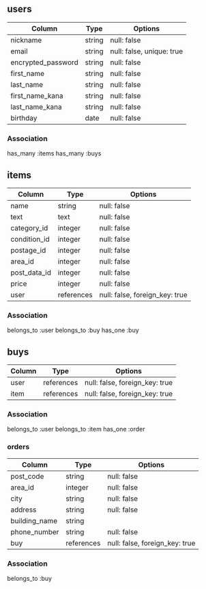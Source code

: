 ## users

|Column            |Type  |Options                  |
|------------------|------|-------------------------|
|nickname          |string|null: false              |
|email             |string|null: false, unique: true|
|encrypted_password|string|null: false              |
|first_name        |string|null: false              |
|last_name         |string|null: false              |
|first_name_kana   |string|null: false              |
|last_name_kana    |string|null: false              |
|birthday          |date  |null: false              |

### Association
has_many :items
has_many :buys

## items

|Column      |Type      |Options                       |
|------------|----------|------------------------------|
|name        |string    |null: false                   |
|text        |text      |null: false                   |
|category_id |integer   |null: false                   |
|condition_id|integer   |null: false                   |
|postage_id  |integer   |null: false                   |
|area_id     |integer   |null: false                   |
|post_data_id|integer   |null: false                   |
|price       |integer   |null: false                   |
|user        |references|null: false, foreign_key: true|

### Association
belongs_to :user
belongs_to :buy
has_one :buy

## buys

|Column |Type      |Options                       |
|-------|----------|------------------------------|
|user   |references|null: false, foreign_key: true|
|item   |references|null: false, foreign_key: true|

### Association
belongs_to :user
belongs_to :item
has_one :order

### orders
|Column       |Type      |Options                       |
|-------------|----------|------------------------------|
|post_code    |string    |null: false                   |
|area_id      |integer   |null: false                   |
|city         |string    |null: false                   |
|address      |string    |null: false                   |
|building_name|string    |                              |
|phone_number |string    |null: false                   |
|buy          |references|null: false, foreign_key: true|

### Association
belongs_to :buy